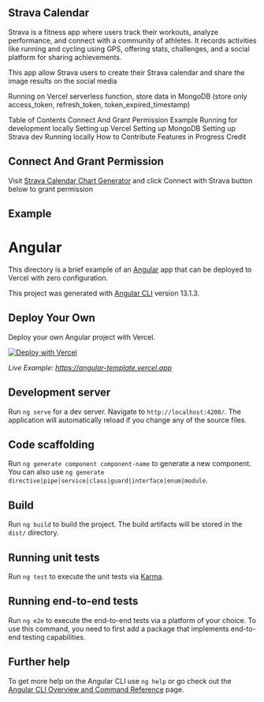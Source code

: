 ## Strava Calendar

Strava is a fitness app where users track their workouts, analyze performance, and connect with a community of athletes. It records activities like running and cycling using GPS, offering stats, challenges, and a social platform for sharing achievements.

This app allow Strava users to create their Strava calendar and share the image results on the social media

Running on Vercel serverless function, store data in MongoDB (store only access_token, refresh_token, token_expired_timestamp)

Table of Contents
Connect And Grant Permission
Example
Running for development locally
Setting up Vercel
Setting up MongoDB
Setting up Strava dev
Running locally
How to Contribute
Features in Progress
Credit

## Connect And Grant Permission

Visit
[Strava Calendar Chart Generator](strava-calender.vercel.app) and click Connect with Strava button below to grant permission

## Example

# Angular

This directory is a brief example of an [Angular](https://angular.io/) app that can be deployed to Vercel with zero configuration.

This project was generated with [Angular CLI](https://github.com/angular/angular-cli) version 13.1.3.

## Deploy Your Own

Deploy your own Angular project with Vercel.

[![Deploy with Vercel](https://vercel.com/button)](https://vercel.com/new/clone?repository-url=https://github.com/vercel/vercel/tree/main/examples/angular&template=angular)

_Live Example: https://angular-template.vercel.app_

## Development server

Run `ng serve` for a dev server. Navigate to `http://localhost:4200/`. The application will automatically reload if you change any of the source files.

## Code scaffolding

Run `ng generate component component-name` to generate a new component. You can also use `ng generate directive|pipe|service|class|guard|interface|enum|module`.

## Build

Run `ng build` to build the project. The build artifacts will be stored in the `dist/` directory.

## Running unit tests

Run `ng test` to execute the unit tests via [Karma](https://karma-runner.github.io).

## Running end-to-end tests

Run `ng e2e` to execute the end-to-end tests via a platform of your choice. To use this command, you need to first add a package that implements end-to-end testing capabilities.

## Further help

To get more help on the Angular CLI use `ng help` or go check out the [Angular CLI Overview and Command Reference](https://angular.io/cli) page.
